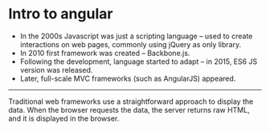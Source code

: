 # Intro to angular

* In the 2000s Javascript was just a scripting language – used to create interactions on web pages, commonly using jQuery as only library.
* In 2010 first framework was created – Backbone.js.
* Following the development, language started to adapt – in 2015, ES6 JS
version was released.
* Later, full-scale MVC frameworks (such as AngularJS) appeared.

---

Traditional web frameworks use a straightforward approach to display the data. When the browser requests the data, the server returns raw HTML, and it is displayed in the browser.

![]()